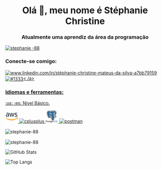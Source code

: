 <h1 align="center">Olá 👋, meu nome é Stéphanie Christine</h1>
<h3 align="center">Atualmente uma aprendiz da área da programação</h3>

<p align="left"> <a href= "https://github.com/ryo-ma/github-profile-trophy"><img src="https://github-profile-trophy.vercel.app/?username=stephanie-88" alt="stephanie -88" /></a> </p>

<h3 align="left">Conecte-se comigo:</h3>
<p align="left">
<a href="https://linkedin.com/ in/www.linkedin.com/in/stéphanie-christine-mateus-da-silva-a7bb79159" target="blank"><img align="center" src="https://raw.githubusercontent.com/rahuldkjain/ github-profile-readme-generator/master/src/images/icons/Social/linked-in-alt.svg" alt="www.linkedin.com/in/stéphanie-christine-mateus-da-silva-a7bb79159" altura ="30" width="40" /></a>
<a href="https://discord.gg/#1333" target="blank"><img align="center" src="https:/ /raw.githubusercontent.com/rahuldkjain/github-profile-readme-generator/master/src/images/icons/Social/discord.svg" alt="#1333" height="30" width="40" />< /a>
</p>

<h3 align="left">Idiomas e ferramentas:</h3>
:us: :es: Nível Básico.
<p align="left"> <a href="https://aws.amazon.com" target="_blank " rel="noreferrer"> <img src="https://raw.githubusercontent.com/devicons/devicon/master/icons/amazonwebservices/amazonwebservices-original-wordmark.svg" alt="aws" width="40" height="40"/> </a> <a href="https://www.w3schools.com/cpp/" target="_blank" rel="noreferrer"> <img src="https://raw .githubusaercontent.com/devicons/devicon/master/icons/cplusplus/cplusplus-original.svg" alt="cplusplus" width="40" height="40"/> </a> <a href="https:/ /www.postgresql.org" target="_blank" rel="noreferrer"> <img src="https://raw.githubusercontent.com/devicons/devicon/master/icons/postgresql/postgresql-original-wordmark.svg " alt="postgresql" width="40" height="40"/> </a> <a href="https://postman.com" target="_blank" rel="noreferrer"> <img src= "https://www.vectorlogo.zone/logos/getpostman/getpostman-icon.svg" alt="postman" width="40" height="40"/> </a> </p>

<p> <img align="center" src=" https://github-readme-stats.vercel.app/api?username=stephanie-88&show_icons=true&locale=en" alt="stephanie-88" /></p>

<p><img align="center" src ="https://github-readme-streak-stats.herokuapp.com/?user=stephanie-88&" alt="stephanie-88" /></p>

![GitHub Stats](https://github-readme-stats.vercel.app/api?username=Stephanie-88&theme=transparent&bg_color=000&border_color=30A3DC&show_icons=true&icon_color=30A3DC&title_color=E94D5F&text_color=FFF)

![Top Langs](https://github-readme-stats-git-masterrstaa-rickstaa.vercel.app/api/top-langs/?username=Stephanie-88&bg_color=000&border_color=30A3DC&title_color=E94D5F&text_color=FFF)
